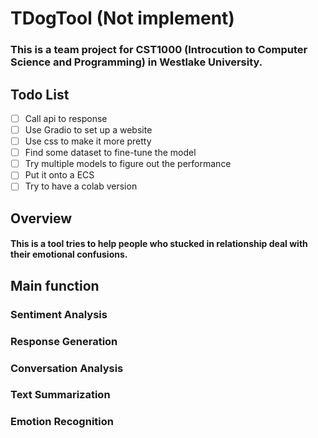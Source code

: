 # TDogTool (Not implement)

### This is a team project for CST1000 (Introcution to Computer Science and Programming) in Westlake University.

## Todo List
- [ ] Call api to response
- [ ] Use Gradio to set up a website
- [ ] Use css to make it more pretty
- [ ] Find some dataset to fine-tune the model
- [ ] Try multiple models to figure out the performance
- [ ] Put it onto a ECS
- [ ] Try to have a colab version

## Overview

#### This is a tool tries to help people who stucked in relationship deal with their emotional confusions.

## Main function

### Sentiment Analysis

### Response Generation

### Conversation Analysis

### Text Summarization

### Emotion Recognition
